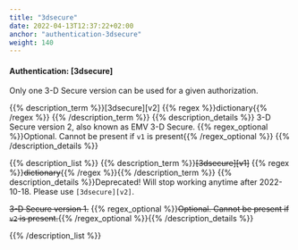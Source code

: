 ```yaml
---
title: "3dsecure"
date: 2022-04-13T12:37:22+02:00
anchor: "authentication-3dsecure"
weight: 140
---
```

#### Authentication: [3dsecure]

Only one 3-D Secure version can be used for a given authorization.

{{% description_term %}}[3dsecure][v2] {{% regex %}}dictionary{{% /regex %}}
{{% /description_term %}}
{{% description_details %}}
3-D Secure version 2, also known as EMV 3-D Secure.
{{% regex_optional %}}Optional. Cannot be present if `v1` is present{{% /regex_optional %}}
{{% /description_details %}}

{{% description_list %}}
{{% description_term %}}~~[3dsecure][v1]~~ {{% regex %}}~~dictionary~~{{% /regex %}}{{% /description_term %}}
{{% description_details %}}Deprecated! Will stop working anytime after 2022-10-18. Please use `[3dsecure][v2]`.

~~3-D Secure version 1.~~
{{% regex_optional %}}~~Optional. Cannot be present if `v2` is present.~~{{% /regex_optional %}}{{% /description_details %}}

{{% /description_list %}}
